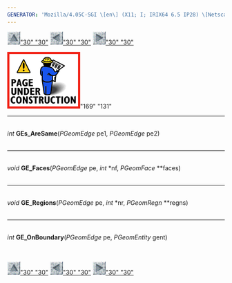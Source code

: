 ```yaml
---
GENERATOR: 'Mozilla/4.05C-SGI \[en\] (X11; I; IRIX64 6.5 IP28) \[Netscape\]'
---
```


[![](../images/arrow2.gif)"30"
"30"](mstkla.md#MODEL%20EDGE:) [![](../images/arrow3.gif)"30"
"30"](GeomFace.md) [![](../images/arrow4.gif)"30"
"30"](GeomVertex.md)

![](../images/construction14.gif)"169" "131"

------------------------------------------------------------------------

\
*int* **GEs\_AreSame**(*PGeomEdge* pe1, *PGeomEdge* pe2)\
 

------------------------------------------------------------------------

\
*void* **GE\_Faces**(*PGeomEdge* pe, *int* \*nf, *PGeomFace* \*\*faces)\
 

------------------------------------------------------------------------

\
*void* **GE\_Regions**(*PGeomEdge* pe, *int* \*nr, *PGeomRegn*
\*\*regns)\
 

------------------------------------------------------------------------

\
*int* **GE\_OnBoundary**(*PGeomEdge* pe, *PGeomEntity* gent)\
 \
 

[![](../images/arrow2.gif)"30"
"30"](mstkla.md#MODEL%20EDGE:) [![](../images/arrow3.gif)"30"
"30"](GeomFace.md) [![](../images/arrow4.gif)"30"
"30"](GeomVertex.md)
